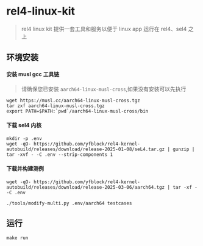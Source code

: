 # rel4-linux-kit

> rel4 linux kit 提供一套工具和服务以便于 linux app 运行在 rel4、sel4 之上

## 环境安装

#### 安装 musl gcc 工具链


> 请确保您已安装 `aarch64-linux-musl-cross`,如果没有安装可以先执行

```shell
wget https://musl.cc/aarch64-linux-musl-cross.tgz
tar zxf aarch64-linux-musl-cross.tgz
export PATH=$PATH:`pwd`/aarch64-linux-musl-cross/bin
```

#### 下载 sel4 内核

```shell
mkdir -p .env
wget -qO- https://github.com/yfblock/rel4-kernel-autobuild/releases/download/release-2025-01-08/seL4.tar.gz | gunzip | tar -xvf - -C .env --strip-components 1
```

#### 下载并构建测例

```shell
wget -qO- https://github.com/yfblock/rel4-kernel-autobuild/releases/download/release-2025-03-06/aarch64.tgz | tar -xf - -C .env

./tools/modify-multi.py .env/aarch64 testcases
```

## 运行

```shell
make run
```
